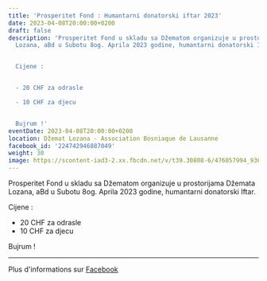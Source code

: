 ```yaml
---
title: 'Prosperitet Fond : Humantarni donatorski iftar 2023'
date: 2023-04-08T20:00:00+0200
draft: false
description: 'Prosperitet Fond u skladu sa Džematom organizuje u prostorijama Džemata
  Lozana, aBd u Subotu 8og. Aprila 2023 godine, humantarni donatorski Iftar.


  Cijene :


  - 20 CHF za odrasle

  - 10 CHF za djecu


  Bujrum !'
eventDate: 2023-04-08T20:00:00+0200
location: Džemat Lozana - Association Bosniaque de Lausanne
facebook_id: '224742946887049'
weight: 30
image: https://scontent-iad3-2.xx.fbcdn.net/v/t39.30808-6/476057994_936635281930405_1135964331823661885_n.jpg?_nc_cat=106&ccb=1-7&_nc_sid=9e60e4&_nc_ohc=1F8_kb2X4-EQ7kNvwEXaLh1&_nc_oc=AdlWDdatCyjCd9hSYsP4cJtKUP-EPF3kFOEFRpZfk57remKnrUCFZJGXfHYH2zccxfM&_nc_zt=23&_nc_ht=scontent-iad3-2.xx&edm=ABTKTjYEAAAA&_nc_gid=J2qbC0WYyDK0Vyc70ggcTA&oh=00_AfKbIPVbuJpbQSi1UtBoYI7Ghw_ha0Mvu-j-Lz7sac3JBw&oe=6845907D
---
```


Prosperitet Fond u skladu sa Džematom organizuje u prostorijama Džemata Lozana, aBd u Subotu 8og. Aprila 2023 godine, humantarni donatorski Iftar.

Cijene :

- 20 CHF za odrasle
- 10 CHF za djecu

Bujrum !

---

Plus d'informations sur [Facebook](https://facebook.com/events/224742946887049)